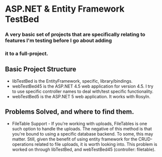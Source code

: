 # ASP.NET & Entity Framework TestBed

### A very basic set of projects that are specifically relating to features I'm testing before I go about adding
### it to a full-project.

## Basic Project Structure

* libTestBed is the EntityFramework, specific, library/bindings.
* webTestBed45 is the ASP.NET 4.5 web application for version 4.5.  I try to use specific controller names to deal with/test specific functionality.
* webTestBed5 is the ASP.NET 5 web application.  It works with Rosyln.

## Problems Solved, and where to find them.

* FileTable Support - If you're working with uploads, FileTables is one such option to handle the uploads.  The negative of this method is that you're bound to using a specific database backend.  To some, this may matter.  Still, given the benefit of using entity framework for the CRUD-operations related to file uploads, it is worth looking into.  This problem is worked on through libTestBed, and webTestBed45 (controller: filetable).  